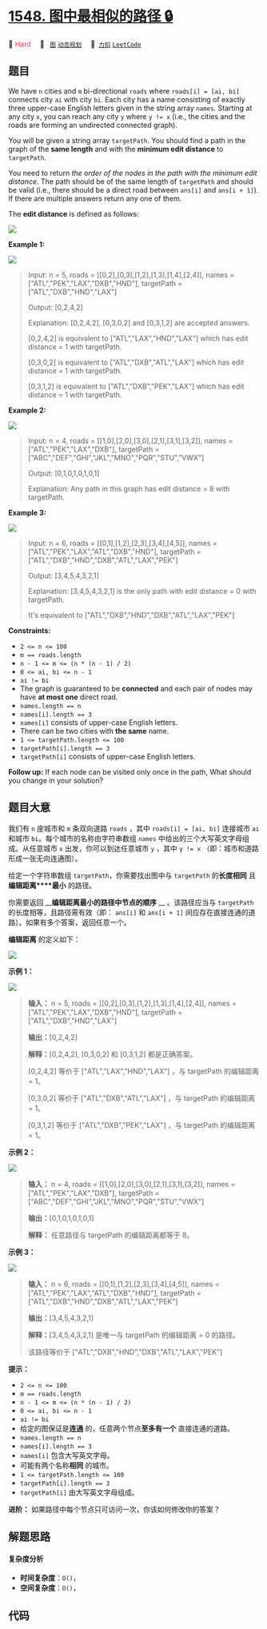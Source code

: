 # [1548. 图中最相似的路径 🔒](https://2xiao.github.io/leetcode-js/problem/1548.html)

🔴 <font color=#ff334b>Hard</font>&emsp; 🔖&ensp; [`图`](/tag/graph.md) [`动态规划`](/tag/dynamic-programming.md)&emsp; 🔗&ensp;[`力扣`](https://leetcode.cn/problems/the-most-similar-path-in-a-graph) [`LeetCode`](https://leetcode.com/problems/the-most-similar-path-in-a-graph)

## 题目

We have `n` cities and `m` bi-directional `roads` where `roads[i] = [ai, bi]`
connects city `ai` with city `bi`. Each city has a name consisting of exactly
three upper-case English letters given in the string array `names`. Starting
at any city `x`, you can reach any city `y` where `y != x` (i.e., the cities
and the roads are forming an undirected connected graph).

You will be given a string array `targetPath`. You should find a path in the
graph of the **same length** and with the **minimum edit distance** to
`targetPath`.

You need to return _the order of the nodes in the path with the minimum edit
distance_. The path should be of the same length of `targetPath` and should be
valid (i.e., there should be a direct road between `ans[i]` and `ans[i + 1]`).
If there are multiple answers return any one of them.

The **edit distance** is defined as follows:

![](https://fastly.jsdelivr.net/gh/doocs/leetcode@main/solution/1500-1599/1548.The%20Most%20Similar%20Path%20in%20a%20Graph/images/edit.jpg)



**Example 1:**

![](https://fastly.jsdelivr.net/gh/doocs/leetcode@main/solution/1500-1599/1548.The%20Most%20Similar%20Path%20in%20a%20Graph/images/e1.jpg)

> Input: n = 5, roads = [[0,2],[0,3],[1,2],[1,3],[1,4],[2,4]], names = ["ATL","PEK","LAX","DXB","HND"], targetPath = ["ATL","DXB","HND","LAX"]
> 
> Output: [0,2,4,2]
> 
> Explanation: [0,2,4,2], [0,3,0,2] and [0,3,1,2] are accepted answers.
> 
> [0,2,4,2] is equivalent to ["ATL","LAX","HND","LAX"] which has edit distance = 1 with targetPath.
> 
> [0,3,0,2] is equivalent to ["ATL","DXB","ATL","LAX"] which has edit distance = 1 with targetPath.
> 
> [0,3,1,2] is equivalent to ["ATL","DXB","PEK","LAX"] which has edit distance = 1 with targetPath.

**Example 2:**

![](https://fastly.jsdelivr.net/gh/doocs/leetcode@main/solution/1500-1599/1548.The%20Most%20Similar%20Path%20in%20a%20Graph/images/e2.jpg)

> Input: n = 4, roads = [[1,0],[2,0],[3,0],[2,1],[3,1],[3,2]], names = ["ATL","PEK","LAX","DXB"], targetPath = ["ABC","DEF","GHI","JKL","MNO","PQR","STU","VWX"]
> 
> Output: [0,1,0,1,0,1,0,1]
> 
> Explanation: Any path in this graph has edit distance = 8 with targetPath.

**Example 3:**

**![](https://fastly.jsdelivr.net/gh/doocs/leetcode@main/solution/1500-1599/1548.The%20Most%20Similar%20Path%20in%20a%20Graph/images/e3.jpg)**

> Input: n = 6, roads = [[0,1],[1,2],[2,3],[3,4],[4,5]], names = ["ATL","PEK","LAX","ATL","DXB","HND"], targetPath = ["ATL","DXB","HND","DXB","ATL","LAX","PEK"]
> 
> Output: [3,4,5,4,3,2,1]
> 
> Explanation: [3,4,5,4,3,2,1] is the only path with edit distance = 0 with targetPath.
> 
> It's equivalent to ["ATL","DXB","HND","DXB","ATL","LAX","PEK"]

**Constraints:**

  * `2 <= n <= 100`
  * `m == roads.length`
  * `n - 1 <= m <= (n * (n - 1) / 2)`
  * `0 <= ai, bi <= n - 1`
  * `ai != bi`
  * The graph is guaranteed to be **connected** and each pair of nodes may have **at most one** direct road.
  * `names.length == n`
  * `names[i].length == 3`
  * `names[i]` consists of upper-case English letters.
  * There can be two cities with **the same** name.
  * `1 <= targetPath.length <= 100`
  * `targetPath[i].length == 3`
  * `targetPath[i]` consists of upper-case English letters.



**Follow up:** If each node can be visited only once in the path, What should
you change in your solution?


## 题目大意

我们有 `n` 座城市和 `m` 条双向道路 `roads` ，其中 `roads[i] = [ai, bi]` 连接城市 `ai` 和城市
`bi`。每个城市的名称由字符串数组 `names` 中给出的三个大写英文字母组成。从任意城市 `x` 出发，你可以到达任意城市 `y` ，其中 `y !=
x` （即：城市和道路形成一张无向连通图）。

给定一个字符串数组 `targetPath`，你需要找出图中与 `targetPath` 的**长度相同** 且**编辑距离****最小** 的路径。

你需要返回 __**编辑距离最小的路径中节点的顺序** __ 。该路径应当与 `targetPath` 的长度相等，且路径需有效（即： `ans[i]` 和
`ans[i + 1]` 间应存在直接连通的道路）。如果有多个答案，返回任意一个。

**编辑距离** 的定义如下：

![](https://fastly.jsdelivr.net/gh/doocs/leetcode@main/solution/1500-1599/1548.The%20Most%20Similar%20Path%20in%20a%20Graph/images/edit.jpg)



**示例 1：**

![](https://fastly.jsdelivr.net/gh/doocs/leetcode@main/solution/1500-1599/1548.The%20Most%20Similar%20Path%20in%20a%20Graph/images/e1.jpg)

> 
> 
> 
> 
> 
> **输入：** n = 5, roads = [[0,2],[0,3],[1,2],[1,3],[1,4],[2,4]], names = ["ATL","PEK","LAX","DXB","HND"], targetPath = ["ATL","DXB","HND","LAX"]
> 
> **输出：**[0,2,4,2]
> 
> **解释：**[0,2,4,2], [0,3,0,2] 和 [0,3,1,2] 都是正确答案。
> 
> [0,2,4,2] 等价于 ["ATL","LAX","HND","LAX"] ，与 targetPath 的编辑距离 = 1。
> 
> [0,3,0,2] 等价于 ["ATL","DXB","ATL","LAX"] ，与 targetPath 的编辑距离 = 1。
> 
> [0,3,1,2] 等价于 ["ATL","DXB","PEK","LAX"] ，与 targetPath 的编辑距离 = 1。
> 
> 

**示例 2：**

![](https://fastly.jsdelivr.net/gh/doocs/leetcode@main/solution/1500-1599/1548.The%20Most%20Similar%20Path%20in%20a%20Graph/images/e2.jpg)

> 
> 
> 
> 
> 
> **输入：** n = 4, roads = [[1,0],[2,0],[3,0],[2,1],[3,1],[3,2]], names = ["ATL","PEK","LAX","DXB"], targetPath = ["ABC","DEF","GHI","JKL","MNO","PQR","STU","VWX"]
> 
> **输出：**[0,1,0,1,0,1,0,1]
> 
> **解释：** 任意路径与 targetPath 的编辑距离都等于 8。
> 
> 

**示例 3：**

**![](https://fastly.jsdelivr.net/gh/doocs/leetcode@main/solution/1500-1599/1548.The%20Most%20Similar%20Path%20in%20a%20Graph/images/e3.jpg)**

> 
> 
> 
> 
> 
> **输入：** n = 6, roads = [[0,1],[1,2],[2,3],[3,4],[4,5]], names = ["ATL","PEK","LAX","ATL","DXB","HND"], targetPath = ["ATL","DXB","HND","DXB","ATL","LAX","PEK"]
> 
> **输出：**[3,4,5,4,3,2,1]
> 
> **解释：**[3,4,5,4,3,2,1] 是唯一与 targetPath 的编辑距离 = 0 的路径。
> 
> 该路径等价于 ["ATL","DXB","HND","DXB","ATL","LAX","PEK"]
> 
> 



**提示：**

  * `2 <= n <= 100`
  * `m == roads.length`
  * `n - 1 <= m <= (n * (n - 1) / 2)`
  * `0 <= ai, bi <= n - 1`
  * `ai != bi `
  * 给定的图保证是**连通** 的，任意两个节点**至多有一个** 直接连通的道路。
  * `names.length == n`
  * `names[i].length == 3`
  * `names[i]` 包含大写英文字母。
  * 可能有两个名称**相同** 的城市。
  * `1 <= targetPath.length <= 100`
  * `targetPath[i].length == 3`
  * `targetPath[i]` 由大写英文字母组成。



**进阶：** 如果路径中每个节点只可访问一次，你该如何修改你的答案？


## 解题思路

#### 复杂度分析

- **时间复杂度**：`O()`，
- **空间复杂度**：`O()`，

## 代码

```javascript

```